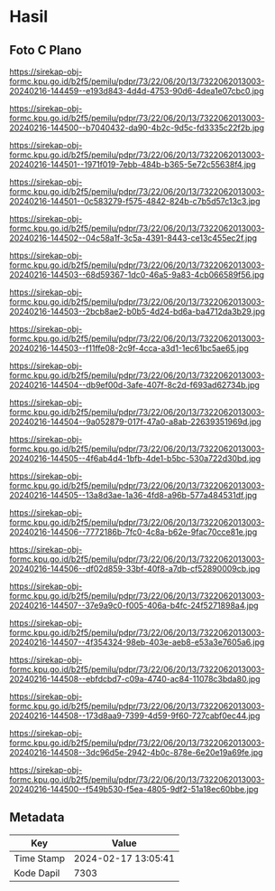 # Hasil

## Foto C Plano

https://sirekap-obj-formc.kpu.go.id/b2f5/pemilu/pdpr/73/22/06/20/13/7322062013003-20240216-144459--e193d843-4d4d-4753-90d6-4dea1e07cbc0.jpg

https://sirekap-obj-formc.kpu.go.id/b2f5/pemilu/pdpr/73/22/06/20/13/7322062013003-20240216-144500--b7040432-da90-4b2c-9d5c-fd3335c22f2b.jpg

https://sirekap-obj-formc.kpu.go.id/b2f5/pemilu/pdpr/73/22/06/20/13/7322062013003-20240216-144501--1971f019-7ebb-484b-b365-5e72c55638f4.jpg

https://sirekap-obj-formc.kpu.go.id/b2f5/pemilu/pdpr/73/22/06/20/13/7322062013003-20240216-144501--0c583279-f575-4842-824b-c7b5d57c13c3.jpg

https://sirekap-obj-formc.kpu.go.id/b2f5/pemilu/pdpr/73/22/06/20/13/7322062013003-20240216-144502--04c58a1f-3c5a-4391-8443-ce13c455ec2f.jpg

https://sirekap-obj-formc.kpu.go.id/b2f5/pemilu/pdpr/73/22/06/20/13/7322062013003-20240216-144503--68d59367-1dc0-46a5-9a83-4cb066589f56.jpg

https://sirekap-obj-formc.kpu.go.id/b2f5/pemilu/pdpr/73/22/06/20/13/7322062013003-20240216-144503--2bcb8ae2-b0b5-4d24-bd6a-ba4712da3b29.jpg

https://sirekap-obj-formc.kpu.go.id/b2f5/pemilu/pdpr/73/22/06/20/13/7322062013003-20240216-144503--f11ffe08-2c9f-4cca-a3d1-1ec61bc5ae65.jpg

https://sirekap-obj-formc.kpu.go.id/b2f5/pemilu/pdpr/73/22/06/20/13/7322062013003-20240216-144504--db9ef00d-3afe-407f-8c2d-f693ad62734b.jpg

https://sirekap-obj-formc.kpu.go.id/b2f5/pemilu/pdpr/73/22/06/20/13/7322062013003-20240216-144504--9a052879-017f-47a0-a8ab-22639351969d.jpg

https://sirekap-obj-formc.kpu.go.id/b2f5/pemilu/pdpr/73/22/06/20/13/7322062013003-20240216-144505--4f6ab4d4-1bfb-4de1-b5bc-530a722d30bd.jpg

https://sirekap-obj-formc.kpu.go.id/b2f5/pemilu/pdpr/73/22/06/20/13/7322062013003-20240216-144505--13a8d3ae-1a36-4fd8-a96b-577a484531df.jpg

https://sirekap-obj-formc.kpu.go.id/b2f5/pemilu/pdpr/73/22/06/20/13/7322062013003-20240216-144506--7772186b-7fc0-4c8a-b62e-9fac70cce81e.jpg

https://sirekap-obj-formc.kpu.go.id/b2f5/pemilu/pdpr/73/22/06/20/13/7322062013003-20240216-144506--df02d859-33bf-40f8-a7db-cf52890009cb.jpg

https://sirekap-obj-formc.kpu.go.id/b2f5/pemilu/pdpr/73/22/06/20/13/7322062013003-20240216-144507--37e9a9c0-f005-406a-b4fc-24f5271898a4.jpg

https://sirekap-obj-formc.kpu.go.id/b2f5/pemilu/pdpr/73/22/06/20/13/7322062013003-20240216-144507--4f354324-98eb-403e-aeb8-e53a3e7605a6.jpg

https://sirekap-obj-formc.kpu.go.id/b2f5/pemilu/pdpr/73/22/06/20/13/7322062013003-20240216-144508--ebfdcbd7-c09a-4740-ac84-11078c3bda80.jpg

https://sirekap-obj-formc.kpu.go.id/b2f5/pemilu/pdpr/73/22/06/20/13/7322062013003-20240216-144508--173d8aa9-7399-4d59-9f60-727cabf0ec44.jpg

https://sirekap-obj-formc.kpu.go.id/b2f5/pemilu/pdpr/73/22/06/20/13/7322062013003-20240216-144508--3dc96d5e-2942-4b0c-878e-6e20e19a69fe.jpg

https://sirekap-obj-formc.kpu.go.id/b2f5/pemilu/pdpr/73/22/06/20/13/7322062013003-20240216-144500--f549b530-f5ea-4805-9df2-51a18ec60bbe.jpg


## Metadata

| Key        | Value               |
| ---------- | ------------------- |
| Time Stamp | 2024-02-17 13:05:41 |
| Kode Dapil | 7303                |



